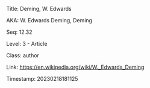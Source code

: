 Title:  Deming, W. Edwards

AKA:    W. Edwards Deming, Deming

Seq:    12.32

Level:  3 - Article

Class:  author

Link:   https://en.wikipedia.org/wiki/W._Edwards_Deming

Timestamp: 20230218181125
